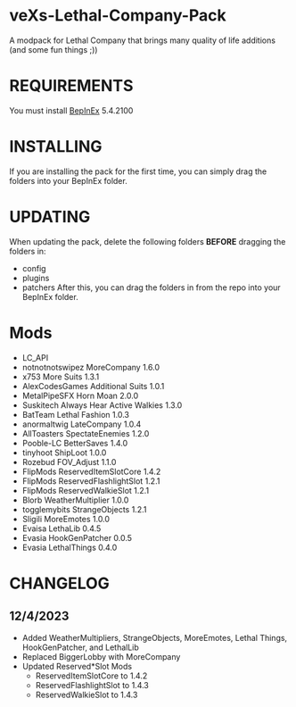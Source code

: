 # veXs-Lethal-Company-Pack
A modpack for Lethal Company that brings many quality of life additions (and some fun things ;))

# REQUIREMENTS
You must install [BepInEx](https://thunderstore.io/c/lethal-company/p/BepInEx/BepInExPack/) 5.4.2100

# INSTALLING
If you are installing the pack for the first time, you can simply drag the folders into your BepInEx folder.

# UPDATING
When updating the pack, delete the following folders **BEFORE** dragging the folders in:
- config
- plugins
- patchers
After this, you can drag the folders in from the repo into your BepInEx folder.

# Mods
- LC_API
- notnotnotswipez MoreCompany           1.6.0
- x753 More Suits                       1.3.1
- AlexCodesGames Additional Suits       1.0.1
- MetalPipeSFX Horn Moan                2.0.0
- Suskitech Always Hear Active Walkies  1.3.0
- BatTeam Lethal Fashion                1.0.3
- anormaltwig LateCompany               1.0.4
- AllToasters SpectateEnemies           1.2.0
- Pooble-LC BetterSaves                 1.4.0
- tinyhoot ShipLoot                     1.0.0
- Rozebud FOV_Adjust                    1.1.0
- FlipMods ReservedItemSlotCore         1.4.2
- FlipMods ReservedFlashlightSlot       1.2.1
- FlipMods ReservedWalkieSlot           1.2.1
- Blorb WeatherMultiplier               1.0.0
- togglemybits StrangeObjects           1.2.1
- Sligili MoreEmotes                    1.0.0
- Evaisa LethaLib                       0.4.5
- Evasia HookGenPatcher                 0.0.5
- Evasia LethalThings                   0.4.0

# CHANGELOG
## 12/4/2023
- Added WeatherMultipliers, StrangeObjects, MoreEmotes, Lethal Things, HookGenPatcher, and LethalLib
- Replaced BiggerLobby with MoreCompany
- Updated Reserved*Slot Mods
    - ReservedItemSlotCore to 1.4.2
    - ReservedFlashlightSlot to 1.4.3
    - ReservedWalkieSlot to 1.4.3
